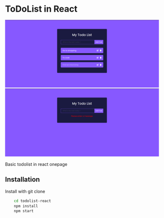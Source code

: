 # ToDoList in React

![Logo](/public/To-Do-List.png)
![Logo](/public/Error.png)


Basic todolist in react onepage


## Installation

Install with git clone

```bash
    cd todolist-react
    npm install
    npm start
```